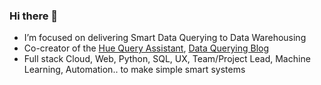 ### Hi there 👋

- I’m focused on delivering Smart Data Querying to Data Warehousing
- Co-creator of the [Hue Query Assistant](https://gethue.com/), [Data Querying Blog](https://medium.com/data-querying)
- Full stack Cloud, Web, Python, SQL, UX, Team/Project Lead, Machine Learning, Automation.. to make simple smart systems
